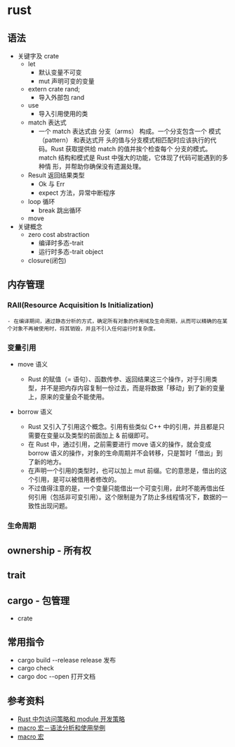 # rust

## 语法

- 关键字及 crate
  - let
    - 默认变量不可变
    - mut 声明可变的变量
  - extern crate rand;
    - 导入外部包 rand
  - use
    - 导入引用使用的类
  - match 表达式
    - 一个 match 表达式由 分支（arms） 构成。一个分支包含一个 模式（pattern） 和表达式开
      头的值与分支模式相匹配时应该执行的代码。Rust 获取提供给 match 的值并挨个检查每个
      分支的模式。 match 结构和模式是 Rust 中强大的功能，它体现了代码可能遇到的多种情
      形，并帮助你确保没有遗漏处理。
  - Result 返回结果类型
    - Ok 与 Err
    - expect 方法，异常中断程序
  - loop 循环
    - break 跳出循环
  - move
- 关键概念
  - zero cost abstraction
    - 编译时多态-trait
    - 运行时多态-trait object
  - closure(闭包)

## 内存管理

### RAII(Resource Acquisition Is Initialization)

    - 在编译期间，通过静态分析的方式，确定所有对象的作用域及生命周期，从而可以精确的在某个对象不再被使用时，将其销毁，并且不引入任何运行时复杂度。

### 变量引用

- move 语义

  - Rust 的赋值（= 语句）、函数传参、返回结果这三个操作，对于引用类型，并不是把内存内容复制一份过去，而是将数据「移动」到了新的变量上，原来的变量会不能使用。

- borrow 语义

  - Rust 又引入了引用这个概念。引用有些类似 C++ 中的引用，并且都是只需要在变量以及类型的前面加上 & 前缀即可。
  - 在 Rust 中，通过引用，之前需要进行 move 语义的操作，就会变成 borrow 语义的操作，对象的生命周期并不会转移，只是暂时「借出」到了新的地方。
  - 在声明一个引用的类型时，也可以加上 mut 前缀。它的意思是，借出的这个引用，是可以被借用者修改的。
  - 不过值得注意的是，一个变量只能借出一个可变引用，此时不能再借出任何引用（包括非可变引用）。这个限制是为了防止多线程情况下，数据的一致性出现问题。

### 生命周期

## ownership - 所有权

## trait

## cargo - 包管理

- crate

## 常用指令

- cargo build --release release 发布
- cargo check
- cargo doc --open 打开文档

## 参考资料

- [Rust 中包访问策略和 module 开发策略](https://blog.csdn.net/teamlet/article/details/50917512)
- [macro 宏－语法分析和使用举例](https://blog.csdn.net/teamlet/article/details/50974458)
- [macro 宏](https://blog.csdn.net/m0_37696990/article/details/83210832)
